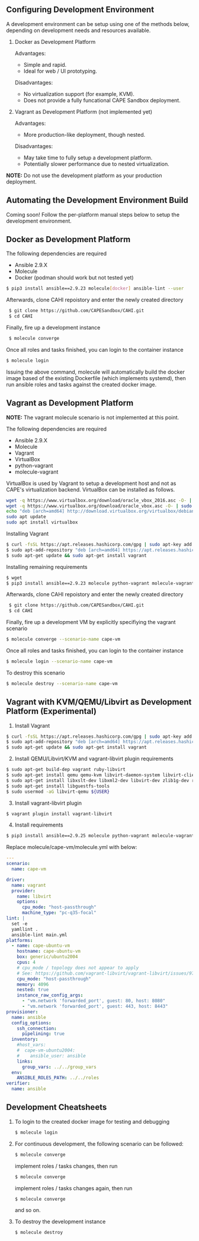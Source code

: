 ## Configuring Development Environment

A development environment can be setup using one of the methods below, depending on development needs and resources available.

1. Docker as Development Platform

   Advantages:
     - Simple and rapid.
     - Ideal for web / UI prototyping.
  
   Disadvantages:
     - No virtualization support (for example, KVM).
     - Does not provide a fully funcational CAPE Sandbox deployment.

2. Vagrant as Development Platform (not implemented yet)

   Advantages:
     - More production-like deployment, though nested.
  
   Disadvantages:
     - May take time to fully setup a development platform.
     - Potentially slower performance due to nested virtualization.

**NOTE:** Do not use the development platform as your production deployment.

## Automating the Development Environment Build

Coming soon! Follow the per-platform manual steps below to setup the development environment.

## Docker as Development Platform

The following dependencies are required
  - Ansible 2.9.X
  - Molecule
  - Docker (podman should work but not tested yet)

 ```bash
 $ pip3 install ansible==2.9.23 molecule[docker] ansible-lint --user
 ```

Afterwards, clone CAHI repoistory and enter the newly created directory

```bash
 $ git clone https://github.com/CAPESandbox/CAHI.git
 $ cd CAHI
```

Finally, fire up a development instance

```bash
 $ molecule converge
```

Once all roles and tasks finished, you can login to the container instance

```bash
$ molecule login
```

Issuing the above command, molecule will automatically build the docker image based of the existing Dockerfile (which implements systemd), then run ansible roles and tasks against the created docker image.

## Vagrant as Development Platform

**NOTE:** The vagrant molecule scenario is not implemented at this point.

The following dependencies are required
  - Ansible 2.9.X
  - Molecule
  - Vagrant
  - VirtualBox
  - python-vagrant
  - molecule-vagrant

VirtualBox is used by Vagrant to setup a development host and not as CAPE's virtualization backend. VirtualBox can be installed as follows.

```bash
wget -q https://www.virtualbox.org/download/oracle_vbox_2016.asc -O- | sudo apt-key add -
wget -q https://www.virtualbox.org/download/oracle_vbox.asc -O- | sudo apt-key add -
echo "deb [arch=amd64] http://download.virtualbox.org/virtualbox/debian $(lsb_release -cs) contrib" | sudo tee -a /etc/apt/sources.list.d/virtualbox.list
sudo apt update
sudo apt install virtualbox
```

Installing Vagrant

```bash
$ curl -fsSL https://apt.releases.hashicorp.com/gpg | sudo apt-key add -
$ sudo apt-add-repository "deb [arch=amd64] https://apt.releases.hashicorp.com $(lsb_release -cs) main"
$ sudo apt-get update && sudo apt-get install vagrant
```

Installing remaining requirements

```bash
$ wget 
$ pip3 install ansible==2.9.23 molecule python-vagrant molecule-vagrant ansible-lint --user
```

Afterwards, clone CAHI repoistory and enter the newly created directory

```bash
 $ git clone https://github.com/CAPESandbox/CAHI.git
 $ cd CAHI
```

Finally, fire up a development VM by explicitly specifiying the vagrant scenario

```bash
$ molecule converge --scenario-name cape-vm
```

Once all roles and tasks finished, you can login to the container instance

```bash
$ molecule login --scenario-name cape-vm
```

To destroy this scenario

```bash
$ molecule destroy --scenario-name cape-vm
```

## Vagrant with KVM/QEMU/Libvirt as Development Platform (Experimental)

1. Install Vagrant

```bash
$ curl -fsSL https://apt.releases.hashicorp.com/gpg | sudo apt-key add -
$ sudo apt-add-repository "deb [arch=amd64] https://apt.releases.hashicorp.com $(lsb_release -cs) main"
$ sudo apt-get update && sudo apt-get install vagrant
```

2. Install QEMU/Libvirt/KVM and vagrant-libvirt plugin requirements

```bash
$ sudo apt-get build-dep vagrant ruby-libvirt
$ sudo apt-get install qemu qemu-kvm libvirt-daemon-system libvirt-clients bridge-utils ebtables dnsmasq-base virt-manager
$ sudo apt-get install libxslt-dev libxml2-dev libvirt-dev zlib1g-dev ruby-dev
$ sudo apt-get install libguestfs-tools
$ sudo usermod -aG libvirt-qemu ${USER}
```

3. Install vagrant-libvirt plugin

```bash
$ vagrant plugin install vagrant-libvirt
```

4. Install requirements

```bash
$ pip3 install ansible==2.9.25 molecule python-vagrant molecule-vagrant ansible-lint --user
```

Replace molecule/cape-vm/molecule.yml with below:

```yaml
---
scenario:
  name: cape-vm

driver:
  name: vagrant
  provider:
    name: libvirt
    options:
      cpu_mode: "host-passthrough"
      machine_type: "pc-q35-focal"
lint: |
  set -e
  yamllint .
  ansible-lint main.yml
platforms:
  - name: cape-ubuntu-vm
    hostname: cape-ubuntu-vm
    box: generic/ubuntu2004
    cpus: 4
    # cpu_mode / topology does not appear to apply
    # See: https://github.com/vagrant-libvirt/vagrant-libvirt/issues/975
    cpu_mode: "host-passthrough"
    memory: 4096
    nested: true
    instance_raw_config_args:
      - "vm.network 'forwarded_port', guest: 80, host: 8080"
      - "vm.network 'forwarded_port', guest: 443, host: 8443"
provisioner:
  name: ansible
  config_options:
    ssh_connection:
      pipelining: true
  inventory:
    #host_vars:
    #  cape-vm-ubuntu2004:
    #    ansible_user: ansible
    links:
      group_vars: ../../group_vars
  env:
    ANSIBLE_ROLES_PATH: ../../roles
verifier:
  name: ansible
```

## Development Cheatsheets

1. To login to the created docker image for testing and debugging

    ```bash
    $ molecule login
    ```

2. For continuous development, the following scenario can be followed:

    ```bash
    $ molecule converge
    ```

    implement roles / tasks changes, then run

    ```bash
    $ molecule converge
    ```

    implement roles / tasks changes again, then run

    ```bash
    $ molecule converge
    ```

    and so on.

3. To destroy the development instance

    ```bash
    $ molecule destroy
    ```
